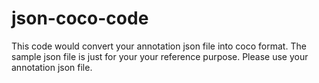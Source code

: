 # json-coco-code
This code would convert your annotation json file into coco format.
The sample json file is just for your your reference purpose. Please use your annotation json file.
